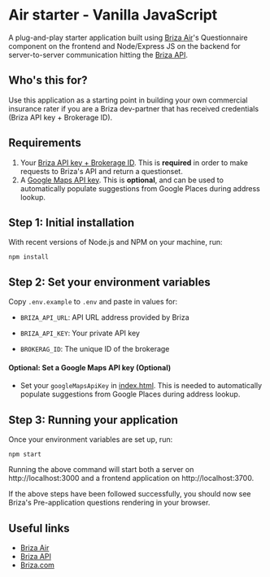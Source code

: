 # Air starter - Vanilla JavaScript

A plug-and-play starter application built using [Briza Air](https://air.briza.com)'s Questionnaire component on the frontend and Node/Express JS on the backend for server-to-server communication hitting the [Briza API](https://www.briza.com/get-an-api-key).

## Who's this for?

Use this application as a starting point in building your own commercial insurance rater if you are a Briza dev-partner that has received credentials (Briza API key + Brokerage ID).

## Requirements

1. Your [Briza API key + Brokerage ID](https://www.briza.com/get-an-api-key). This is **required** in order to make requests to Briza's API and return a questionset.
2. A [Google Maps API key](https://developers.google.com/maps/documentation/javascript/overview). This is **optional**, and can be used to automatically populate suggestions from Google Places during address lookup.

## Step 1: Initial installation

With recent versions of Node.js and NPM on your machine, run:

```
npm install
```

## Step 2: Set your environment variables

Copy `.env.example` to `.env` and paste in values for:

- `BRIZA_API_URL`: API URL address provided by Briza

- `BRIZA_API_KEY`: Your private API key

- `BROKERAG_ID`: The unique ID of the brokerage

#### Optional: Set a Google Maps API key (Optional)

- Set your `googleMapsApiKey` in [index.html](https://github.com/briza-insurance/air-starter/blob/24fe4cbbcca3b31737aef2fa94776efafa8dec3d/index.html#L33). This is needed to automatically populate suggestions from Google Places during address lookup.

## Step 3: Running your application

Once your environment variables are set up, run:

```
npm start
```

Running the above command will start both a server on http://localhost:3000 and a frontend application on http://localhost:3700.

If the above steps have been followed successfully, you should now see Briza's Pre-application questions rendering in your browser.

## Useful links

- [Briza Air](https://air.briza.com)
- [Briza API](https://www.briza.com/get-an-api-key)
- [Briza.com](https://www.briza.com)

